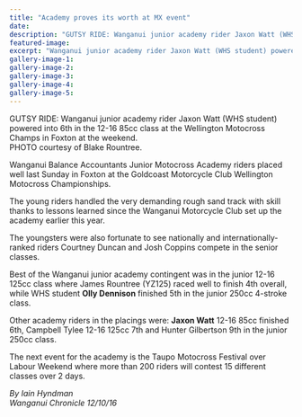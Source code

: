```yaml
---
title: "Academy proves its worth at MX event"
date: 
description: "GUTSY RIDE: Wanganui junior academy rider Jaxon Watt (WHS student) powered into 6th in the 12-16 85cc class at the Wellington Motocross Champs in Foxton at the weekend..."
featured-image: 
excerpt: "Wanganui junior academy rider Jaxon Watt (WHS student) powered into 6th in the 12-16 85cc class at the Wellington Motocross Champs in Foxton at the weekend."
gallery-image-1: 
gallery-image-2: 
gallery-image-3: 
gallery-image-4: 
gallery-image-5: 
---
```


<p><span>GUTSY RIDE: Wanganui junior academy rider Jaxon Watt (WHS student) powered into 6th in the 12-16 85cc class at the Wellington Motocross Champs in Foxton at the weekend.<br />PHOTO courtesy of Blake Rountree.&nbsp;</span></p>
<p>Wanganui Balance Accountants Junior Motocross Academy riders placed well last Sunday in Foxton at the Goldcoast Motorcycle Club Wellington Motocross Championships.</p>
<p>The young riders handled the very demanding rough sand track with skill thanks to lessons learned since the Wanganui Motorcycle Club set up the academy earlier this year.</p>
<p>The youngsters were also fortunate to see nationally and internationally-ranked riders Courtney Duncan and Josh Coppins compete in the senior classes.</p>
<p>Best of the Wanganui junior academy contingent was in the junior 12-16 125cc class where James Rountree (YZ125) raced well to finish 4th overall, while WHS student <strong>Olly Dennison</strong> finished 5th in the junior 250cc 4-stroke class.</p>
<p>Other academy riders in the placings were: <strong>Jaxon Watt</strong>&nbsp;12-16 85cc finished 6th, Campbell Tylee 12-16 125cc 7th and Hunter Gilbertson 9th in the junior 250cc class.</p>
<p>The next event for the academy is the Taupo Motocross Festival over Labour Weekend where more than 200 riders will contest 15 different classes over 2 days.</p>
<p><em>By Iain Hyndman</em><br /><em>Wanganui Chronicle 12/10/16</em></p>

